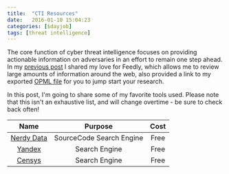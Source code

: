```yaml
---
title:  "CTI Resources"
date:   2016-01-10 15:04:23
categories: [$dayjob]
tags: [threat intelligence]
---
```

The core function of cyber threat intelligence focuses on providing actionable information on adversaries in an effort to remain one step ahead.  In my [previous post](https://ashbyca.github.io/2015/information-overload/) I shared my love for Feedly, which allows me to review large amounts of information around the web, also provided a link to my exported [OPML file](https://ashby.keybase.pub/Blog/feedly.opml.xml) for you to jump start your research.

In this post, I'm going to share some of my favorite tools used.  Please note that this isn't an exhaustive list, and will change overtime - be sure to check back often!


**Name**|**Purpose**|**Cost**|
:-----:|:-----:|:-----:
[Nerdy Data](https://nerdydata.com/search)|SourceCode Search Engine|Free
[Yandex](https://www.yandex.com/)|Search Engine|Free
[Censys](https://www.censys.io/)|Search Engine|Free

 


